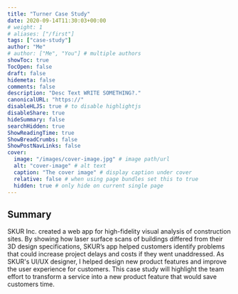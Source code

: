 ```yaml
---
title: "Turner Case Study"
date: 2020-09-14T11:30:03+00:00
# weight: 1
# aliases: ["/first"]
tags: ["case-study"]
author: "Me"
# author: ["Me", "You"] # multiple authors
showToc: true
TocOpen: false
draft: false
hidemeta: false
comments: false
description: "Desc Text WRITE SOMETHING?."
canonicalURL: "https://"
disableHLJS: true # to disable highlightjs
disableShare: true
hideSummary: false
searchHidden: true
ShowReadingTime: true
ShowBreadCrumbs: false
ShowPostNavLinks: false
cover:
  image: "/images/cover-image.jpg" # image path/url
  alt: "cover-image" # alt text
  caption: "The cover image" # display caption under cover
  relative: false # when using page bundles set this to true
  hidden: true # only hide on current single page
---
```


## Summary

SKUR Inc. created a web app for high-fidelity visual analysis of construction sites. By showing how laser surface scans of buildings differed from their 3D design specifications, SKUR’s app helped customers identify problems that could increase project delays and costs if they went unaddressed. As SKUR's UI/UX designer, I helped design new product features and improve the user experience for customers. This case study will highlight the team effort to transform a service into a new product feature that would save customers time.
